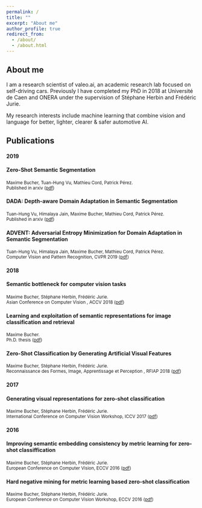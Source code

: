```yaml
---
permalink: /
title: ""
excerpt: "About me"
author_profile: true
redirect_from: 
  - /about/
  - /about.html
---
```


About me
------
I am a research scientist of valeo.ai, an academic research lab focused on self-driving cars. 
Previously I have completed my PhD in 2018 at Université de Caen and ONERA under the supervision of Stéphane Herbin and Frédéric Jurie. 

My research interests include machine learning that combine vision and language for better, lighter, clearer & safer automotive AI.

Publications
----

#### 2019

#### Zero-Shot Semantic Segmentation
<sup>Maxime Bucher, Tuan-Hung Vu, Mathieu Cord, Patrick Pérez.  
Published in arxiv ([pdf](https://arxiv.org/pdf/1906.00817.pdf))</sup> 

#### DADA: Depth-aware Domain Adaptation in Semantic Segmentation
<sup>Tuan-Hung Vu, Himalaya Jain, Maxime Bucher, Mathieu Cord, Patrick Pérez.  
Published in arxiv ([pdf](https://arxiv.org/pdf/1904.01886.pdf))</sup>  

#### ADVENT: Adversarial Entropy Minimization for Domain Adaptation in Semantic Segmentation
<sup>Tuan-Hung Vu, Himalaya Jain, Maxime Bucher, Mathieu Cord, Patrick Pérez.  
Computer Vision and Pattern Recognition, CVPR 2019 ([pdf](https://arxiv.org/pdf/1811.12833.pdf))</sup>  


#### 2018

#### Semantic bottleneck for computer vision tasks
<sup>Maxime Bucher, Stéphane Herbin, Frédéric Jurie.    
Asian Conference on Computer Vision , ACCV 2018 ([pdf](https://arxiv.org/pdf/1811.02234.pdf))</sup> 

#### Learning and exploitation of semantic representations for image classification and retrieval
<sup>Maxime Bucher.    
Ph.D. thesis ([pdf](https://hal.archives-ouvertes.fr/tel-01964847/document))</sup> 

#### Zero-Shot Classification by Generating Artificial Visual Features
<sup>Maxime Bucher, Stéphane Herbin, Frédéric Jurie.    
Reconnaissance des Formes, Image, Apprentissage et Perception , RFIAP 2018 ([pdf](https://hal.archives-ouvertes.fr/hal-01796440/file/1-paper.pdf))</sup> 

#### 2017
#### Generating visual representations for zero-shot classification
<sup>Maxime Bucher, Stéphane Herbin, Frédéric Jurie.    
International Conference on Computer Vision Workshop, ICCV 2017 ([pdf](http://openaccess.thecvf.com/content_ICCV_2017_workshops/papers/w38/Bucher_Generating_Visual_Representations_ICCV_2017_paper.pdf))</sup> 

#### 2016
#### Improving semantic embedding consistency by metric learning for zero-shot classiffication
<sup>Maxime Bucher, Stéphane Herbin, Frédéric Jurie.    
European Conference on Computer Vision, ECCV 2016 ([pdf](https://arxiv.org/pdf/1607.08085.pdf))</sup> 

#### Hard negative mining for metric learning based zero-shot classification
<sup>Maxime Bucher, Stéphane Herbin, Frédéric Jurie.    
European Conference on Computer Vision Workshop, ECCV 2016 ([pdf](https://arxiv.org/pdf/1608.07441.pdf))</sup> 
